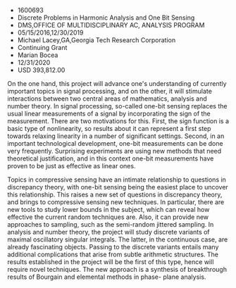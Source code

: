 
* 1600693
* Discrete Problems in Harmonic Analysis and One Bit Sensing
* DMS,OFFICE OF MULTIDISCIPLINARY AC, ANALYSIS PROGRAM
* 05/15/2016,12/30/2019
* Michael Lacey,GA,Georgia Tech Research Corporation
* Continuing Grant
* Marian Bocea
* 12/31/2020
* USD 393,812.00

On the one hand, this project will advance one's understanding of currently
important topics in signal processing, and on the other, it will stimulate
interactions between two central areas of mathematics, analysis and number
theory. In signal processing, so-called one-bit sensing replaces the usual
linear measurements of a signal by incorporating the sign of the measurement.
There are two motivations for this. First, the sign function is a basic type of
nonlinearity, so results about it can represent a first step towards relaxing
linearity in a number of significant settings. Second, in an important
technological development, one-bit measurements can be done very frequently.
Surprising experiments are using new methods that need theoretical
justification, and in this context one-bit measurements have proven to be just
as effective as linear ones.

Topics in compressive sensing have an intimate relationship to questions in
discrepancy theory, with one-bit sensing being the easiest place to uncover this
relationship. This raises a new set of questions in discrepancy theory, and
brings to compressive sensing new techniques. In particular, there are new tools
to study lower bounds in the subject, which can reveal how effective the current
random techniques are. Also, it can provide new approaches to sampling, such as
the semi-random jittered sampling. In analysis and number theory, the project
will study discrete variants of maximal oscillatory singular integrals. The
latter, in the continuous case, are already fascinating objects. Passing to the
discrete variants entails many additional complications that arise from subtle
arithmetic structures. The results established in the project will be the first
of this type, hence will require novel techniques. The new approach is a
synthesis of breakthrough results of Bourgain and elemental methods in phase-
plane analysis.
